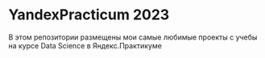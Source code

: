 # YandexPracticum 2023

В этом репозитории размещены мои самые любимые проекты с учебы на курсе Data Science в Яндекс.Практикуме
